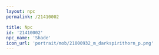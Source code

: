 ```yaml
---
layout: npc
permalink: /21410002

title: Npc
id: '21410002'
npc_name: 'Shade'
icon_url: 'portrait/mob/21000932_m_darkspirithorn_p.png'
---
```

